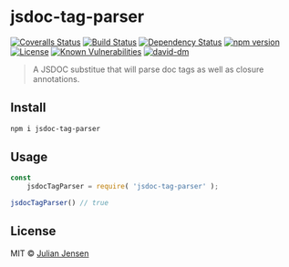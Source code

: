# jsdoc-tag-parser

[![Coveralls Status][coveralls-image]][coveralls-url]
[![Build Status][travis-image]][travis-url]
[![Dependency Status][depstat-image]][depstat-url]
[![npm version][npm-image]][npm-url]
[![License][license-image]][license-url]
[![Known Vulnerabilities][snyk-image]][snyk-url]
[![david-dm][david-dm-image]][david-dm-url]

> A JSDOC substitue that will parse doc tags as well as closure annotations.


## Install

```sh
npm i jsdoc-tag-parser
```

## Usage

```js
const 
    jsdocTagParser = require( 'jsdoc-tag-parser' );

jsdocTagParser() // true
```

## License

MIT © [Julian Jensen](https://github.com/julianjensen/jsdoc-tag-parser)

[coveralls-url]: https://coveralls.io/github/julianjensen/jsdoc-tag-parser?branch=master
[coveralls-image]: https://coveralls.io/repos/github/julianjensen/jsdoc-tag-parser/badge.svg?branch=master

[travis-url]: https://travis-ci.org/julianjensen/jsdoc-tag-parser
[travis-image]: http://img.shields.io/travis/julianjensen/jsdoc-tag-parser.svg

[depstat-url]: https://gemnasium.com/github.com/julianjensen/jsdoc-tag-parser
[depstat-image]: https://gemnasium.com/badges/github.com/julianjensen/jsdoc-tag-parser.svg

[npm-url]: https://badge.fury.io/js/jsdoc-tag-parser
[npm-image]: https://badge.fury.io/js/jsdoc-tag-parser.svg

[license-url]: https://github.com/julianjensen/jsdoc-tag-parser/blob/master/LICENSE
[license-image]: https://img.shields.io/badge/license-MIT-brightgreen.svg

[snyk-url]: https://snyk.io/test/github/julianjensen/jsdoc-tag-parser
[snyk-image]: https://snyk.io/test/github/julianjensen/jsdoc-tag-parser/badge.svg

[david-dm-url]: https://david-dm.org/julianjensen/jsdoc-tag-parser
[david-dm-image]: https://david-dm.org/julianjensen/jsdoc-tag-parser.svg

